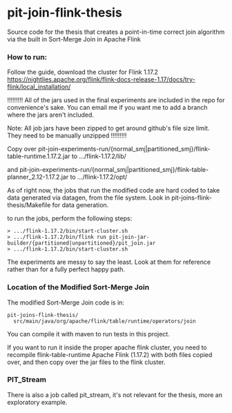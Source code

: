 # pit-join-flink-thesis
Source code for the thesis that creates a point-in-time correct join algorithm via the built in Sort-Merge Join in Apache Flink

### How to run:
Follow the guide, download the cluster for Flink 1.17.2
https://nightlies.apache.org/flink/flink-docs-release-1.17/docs/try-flink/local_installation/

!!!!!!!!!
All of the jars used in the final experiments are included in the repo for convenience's sake.
You can email me if you want me to add a branch where the jars aren't included.

Note: All job jars have been zipped to get around github's file size limit.
      They need to be manually unzipped
!!!!!!!!!

Copy over pit-join-experiments-run/{normal_smj|partitioned_smj}/flink-table-runtime.1.17.2.jar
to .../flink-1.17.2/lib/

and pit-join-experiments-run/{normal_smj|partitioned_smj}/flink-table-planner_2.12-1.17.2.jar
to .../flink-1.17.2/opt/

As of right now, the jobs that run the modified code are hard coded to take data generated via datagen, from the file system.
Look in pit-joins-flink-thesis/Makefile for data generation.

to run the jobs, perform the following steps:
```
> .../flink-1.17.2/bin/start-cluster.sh
> .../flink-1.17.2/bin/flink run pit-join-jar-builder/{partitioned|unpartitioned}/pit_join.jar
> .../flink-1.17.2/bin/start-cluster.sh
```

The experiments are messy to say the least. Look at them for reference rather than for a fully perfect happy path.

### Location of the Modified Sort-Merge Join
The modified Sort-Merge Join code is in:
```
pit-joins-flink-thesis/
  src/main/java/org/apache/flink/table/runtime/operators/join
```

You can compile it with maven to run tests in this project.

If you want to run it inside the proper apache flink cluster, you need to recompile flink-table-runtime Apache Flink (1.17.2) with both files copied over, and then copy over the jar files to the flink cluster.

### PIT_Stream
There is also a job called pit_stream, it's not relevant for the thesis, more an exploratory example.
